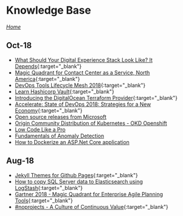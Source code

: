 # Knowledge Base

[_Home_](../)

## Oct-18

- [What Should Your Digital Experience Stack Look Like? It Depends](2018-10/digital-experience-stack.md){:target="_blank"}
- [Magic Quadrant for Contact Center as a Service, North America](2018-10/gartner-2018-mq-ccaas-na.md){:target="_blank"}
- [DevOps Tools Lifecycle Mesh 2018](2018-10/devops-tools-lifecycle-mesh-2018.md){:target="_blank"}
- [Learn Hashicorp Vault](2018-10/learn-hashicorp-vault.md){:target="_blank"}
- [Introducing the DigitalOcean Terraform Provider](2018-10/digitalocean-terraform-provider.md){:target="_blank"}
- [Accelerate: State of DevOps 2018: Strategies for a New Economy](2018-10/DORA-State-of-DevOps-2018.md){:target="_blank"}
- [Open source releases from Microsoft](2018-10/open-source-ms.md)
- [Origin Community Distribution of Kubernetes - OKD Openshift](2018-10/openshift-okd.md)
- [Low Code Like a Pro](2018-10/low-code-like-a-pro.md)
- [Fundamentals of Anomaly Detection](2018-10/fundamentals-of-anomaly-detection.md)
- [How to Dockerize an ASP.Net Core application](2018-10/dockerize-asp.net-core-app.md)

## Aug-18

- [Jekyll Themes for Github Pages](2018-08/jekyll-themes-for-github-pages.md){:target="_blank"}
- [How to copy SQL Server data to Elasticsearch using LogStash](2018-08/how-to-copy-sql-server-data-to-elasticsearch-using-logstash.md){:target="_blank"}
- [Gartner 2018 - Magic Quadrant for Enterprise Agile Planning Tools](2018-08/gartner-2018-mq-agile-tools.md){:target="_blank"}
- [#noprojects - A Culture of Continuous Value](2018-08/noprojects-a-culture-of-continuous-value.md){:target="_blank"}
